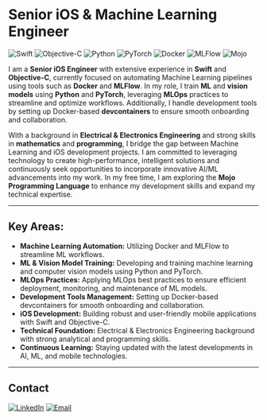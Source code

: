 # Senior iOS & Machine Learning Engineer

![Swift](https://img.shields.io/badge/Swift-FA7343?style=flat&logo=swift&logoColor=white)
![Objective-C](https://img.shields.io/badge/Objective-C-438EFF?style=flat&logo=objective-c&logoColor=white)
![Python](https://img.shields.io/badge/Python-3776AB?style=flat&logo=python&logoColor=white)
![PyTorch](https://img.shields.io/badge/PyTorch-EE4C2C?style=flat&logo=pytorch&logoColor=white)
![Docker](https://img.shields.io/badge/Docker-2496ED?style=flat&logo=docker&logoColor=white)
![MLFlow](https://img.shields.io/badge/MLFlow-563695?style=flat&logo=mlflow&logoColor=white)
![Mojo](https://img.shields.io/badge/Mojo-%F0%9F%94%A5-000000?style=flat)

I am a **Senior iOS Engineer** with extensive experience in **Swift** and **Objective-C**, currently focused on automating Machine Learning pipelines using tools such as **Docker** and **MLFlow**. In my role, I train **ML** and **vision models** using **Python** and **PyTorch**, leveraging **MLOps** practices to streamline and optimize workflows. Additionally, I handle development tools by setting up Docker-based **devcontainers** to ensure smooth onboarding and collaboration.

With a background in **Electrical & Electronics Engineering** and strong skills in **mathematics** and **programming**, I bridge the gap between Machine Learning and iOS development projects. I am committed to leveraging technology to create high-performance, intelligent solutions and continuously seek opportunities to incorporate innovative AI/ML advancements into my work. In my free time, I am exploring the **Mojo Programming Language** to enhance my development skills and expand my technical expertise.

---

## **Key Areas:**

- **Machine Learning Automation:** Utilizing Docker and MLFlow to streamline ML workflows.
- **ML & Vision Model Training:** Developing and training machine learning and computer vision models using Python and PyTorch.
- **MLOps Practices:** Applying MLOps best practices to ensure efficient deployment, monitoring, and maintenance of ML models.
- **Development Tools Management:** Setting up Docker-based devcontainers for smooth onboarding and collaboration.
- **iOS Development:** Building robust and user-friendly mobile applications with Swift and Objective-C.
- **Technical Foundation:** Electrical & Electronics Engineering background with strong analytical and programming skills.
- **Continuous Learning:** Staying updated with the latest developments in AI, ML, and mobile technologies.

---

## **Contact**

[![LinkedIn](https://img.shields.io/badge/LinkedIn-0A66C2?style=flat&logo=linkedin&logoColor=white)](https://www.linkedin.com/in/mussacharles/) 
[![Email](https://img.shields.io/badge/Email-D14836?style=flat&logo=gmail&logoColor=white)](mailto:mussacharles50@gmail.com)
